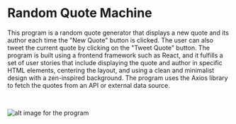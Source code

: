 # Random Quote Machine

This program is a random quote generator that displays a new quote and its author each time the "New Quote" button is clicked. 
The user can also tweet the current quote by clicking on the "Tweet Quote" button. The program is built using a frontend framework such as React, 
and it fulfills a set of user stories that include displaying the quote and author in specific HTML elements, centering the layout, 
and using a clean and minimalist design with a zen-inspired background. 
The program uses the Axios library to fetch the quotes from an API or external data source.

<br>

![alt image for the program](https://i.ibb.co/sRxXPSG/Screenshot-2023-03-31-at-15-39-05.png)
